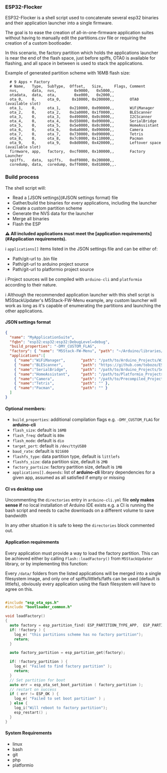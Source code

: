 ### ESP32-Flocker

ESP32-Flocker is a shell script used to concatenate several esp32 binaries and their application launcher into a single firmware.

The goal is to ease the creation of all-in-one-firmware application suites without having to manually edit the partitions.csv file
or requiring the creation of a custom bootloader.

In this scenario, the factory partition which holds the applications launcher is near the end of the flash space, just before
spiffs, OTA0 is available for flashing, and all space in between is used to stack the applications.

Example of generated partition scheme with 16MB flash size:

```csv
  # 9 Apps + Factory
  # Name,   Type,  SubType,  Offset,   Size,     Flags, Comment
  nvs,      data,  nvs,        0x9000,   0x5000,,
  otadata,  data,  ota,        0xe000,   0x2000,,
  ota_0,    0,     ota_0,     0x10000, 0x200000,,       OTA0 (available slot)
  ota_1,    0,     ota_1,    0x210000, 0x090000,,       WiFiManager
  ota_2,    0,     ota_2,    0x2a0000, 0x1f0000,,       BLEScanner
  ota_3,    0,     ota_3,    0x490000, 0x0c0000,,       I2CScanner
  ota_4,    0,     ota_4,    0x550000, 0x090000,,       SerialBridge
  ota_5,    0,     ota_5,    0x5e0000, 0x0c0000,,       HomeAssistant
  ota_6,    0,     ota_6,    0x6a0000, 0x090000,,       Camera
  ota_7,    0,     ota_7,    0x730000, 0x090000,,       Tetris
  ota_8,    0,     ota_8,    0x7c0000, 0x110000,,       Pacman
  ota_9,    0,     ota_9,    0x8d0000, 0x420000,,       Leftover space (available slot)
  firmware, app,   factory,  0xcf0000, 0x100000,,       Factory Launcher
  spiffs,   data,  spiffs,   0xdf0000, 0x200000,,
  coredump, data,  coredump, 0xff0000, 0x010000,,.
```

### Build process

The shell script will:

- Read a [JSON settings](#JSON settings format) file
- Gather/build the binaries for every applications, including the launcher
- Create a custom partition scheme
- Generate the NVS data for the launcher
- Merge all binaries
- Flash the ESP

**⚠️ All included applications must meet the [application requirements](#Application requirements).**

ℹ️ `applications[]` items listed in the JSON settings file and can be either of:

  - Path/git-url to .bin file
  - Path/git-url to arduino project source
  - Path/git-url to platformio project source

ℹ️ Project sources will be compiled with `arduino-cli` and `platformio` according to their nature.

ℹ️ Although the recommended application launcher with this shell script is M5StackUpdater's M5Stack-FW-Menu example,
any custom launcher will work as long as it's capable of enumerating the partitions and launching the other applications.




#### JSON settings format

```json
{
  "name": "MyApplicationSuite",
  "fqbn": "esp32:esp32:esp32:DebugLevel=debug",
  "build_properties": "-DMY_CUSTOM_FLAG",
  "factory": { "name": "M5Stack-FW-Menu", "path": "~/Arduino/libraries/M5Stack-SD-Updater/examples/M5Stack-FW-Menu" },
  "applications":[
    { "name":"WiFiManager",       "path": "/path/to/Arduino_Projects/WiFiManager/examples/SmartConfig" },
    { "name":"BLEScanner",        "path": "https://github.com/tobozo/ESP32-BLECollector.git", "depends":["SQLiteEsp32", "ESP32-Chimera-Core"] },
    { "name":"SerialBridge",      "path": "/path/to/Arduino_Projects/SerialBridge", "depends": [ "SoftwareSerial" ] },
    { "name":"HomeAssistant",     "path": "/path/to/Platformio_Projects/HomeAssistant#env-name" },
    { "name":"Camera",            "path": "/path/to/Precompiled_Projects/Camera.bin" },
    { "name":"Tetris",            "path": "" },
    { "name":"Pacman",            "path": "" }
  ]
}
```

#### Optional members:

  - `build_properties`: additional compilation flags e.g. `-DMY_CUSTOM_FLAG` for **arduino-cli**
  - `flash_size`: default is `16MB`
  - `flash_freq`: default is `80m`
  - `flash_mode`: default is `dio`
  - `target_port`: default is `/dev/ttyUSB0`
  - `baud_rate`: default is `921600`
  - `flashfs_type`: data partition type, default is `littlefs`
  - `flashfs_size`: data partition size, default is `2MB`
  - `factory_partsize`: factory partition size, default is `1MB`
  - `applications[].depends`: list of **arduino-cli** library dependencies for a given app, assumed as all satisfied if empty or missing



#### CI vs desktop use

Uncommenting the `directories` entry in `arduino-cli.yml` file **only makes sense if** no local installation of Arduino IDE exists
e.g. a CI is running the bash script and needs to cache downloads on a different volume to save bandwidth

In any other situation it is safe to keep the `directories` block commented out.



#### Application requirements

Every application must provide a way to load the factory partition.
This can be achieved either by calling `Flash::loadFactory()` from `M5StackUpdater` library, or by implementing this function:

Every `/data/` folders from the listed applications will be merged into a single filesystem image, and only one of spiffs/littlefs/fatfs
can be used (default is littlefs), obviously every application using the flash filesystem will have to agree on this.


```cpp

#include "esp_ota_ops.h"
#include "bootloader_common.h"

void loadFactory()
{
  auto factory = esp_partition_find( ESP_PARTITION_TYPE_APP,  ESP_PARTITION_SUBTYPE_APP_FACTORY, NULL );
  if( !factory ) {
    log_e( "this partitions scheme has no factory partition");
    return;
  }

  auto factory_partition = esp_partition_get(factory);

  if( !factory_partition ) {
    log_e( "Failed to find factory partition" );
    return;
  }
  // Set partition for boot
  auto err = esp_ota_set_boot_partition ( factory_partition );
  // restart on success
  if ( err != ESP_OK ) {
    log_e( "Failed to set boot partition" ) ;
  } else {
    log_i("Will reboot to factory partition");
    esp_restart() ;
  }
}
```



#### System Requirements

  - linux
  - bash
  - git
  - php
  - platformio

